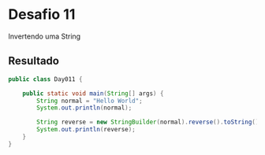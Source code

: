 # Desafio 11

Invertendo uma String

## Resultado

```java
public class Day011 {

    public static void main(String[] args) {
        String normal = "Hello World";
        System.out.println(normal);

        String reverse = new StringBuilder(normal).reverse().toString();
        System.out.println(reverse);
    }
}
```